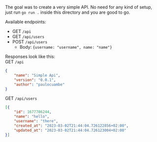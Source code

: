 The goal was to create a very simple API. No need for any kind of setup, just run `go run .` inside this directory and you are good to go.

Available endpoints:
* GET `/api`
* GET `/api/users`
* POST `/api/users` 
    * Body: `{username: "username", name: "name"}`


Responses look like this:  
GET `/api`
```json
{
	"name": "Simple Api",
	"version": "0.0.1",
	"author": "paulocuambe"
}
```

GET `/api/users`
```json
[{
	"id": 1677786244,
	"name": "hello",
	"username": "there",
	"created_at": "2023-03-02T21:44:04.726122856+02:00",
	"updated_at": "2023-03-02T21:44:04.726123004+02:00"
}]
```